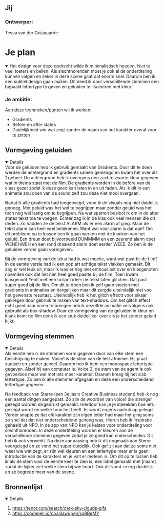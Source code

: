 
## Jij

### Ontwerper:
Tessa van der Grijspaarde

# Je plan

<details open>
  <summary>Het design voor deze opdracht wilde ik minimalistisch houden. Niet te veel toeters en bellen. Als slechthorenden moet je ook al de ondertiteling kunnen volgen en zeker in deze scene gaat dat enorm snel. Daarom ben ik een subtiel design gaan maken. Dit deed ik door verschillende stemmen een bepaald lettertype te geven en geluiden te illustreren met kleur.</summary>


  ### Je ambitie: 
  Aan deze technieken/punten wil ik werken:
  - Gradients
  - Before en after states
  - Duidelijkheid wie wat zegt zonder de naam van het karakter overal voor te zetten
 
</details>


## Vormgeving geluiden

<details open>
Voor de geluiden heb ik gebruik gemaakt van Gradients. Door dit te doen werden de achtergrond en gradients samen gemengd en kwam het over als 1 geheel. De achtergrond heb ik overigens een zachte zwarte kleur gegeven wat in thema staat met de film. De gradients worden in de before van de class gezet zodat ik deze goed kan laten in en uit faden. Als ik dit in een animatie zou doen van de sound zelf zou deze niet mooi overgaan.

Nadat ik alle gradients had toegeovegd, vond ik de visuals nog niet duidelijk genoeg. Met geluid was het wel te begrijpen maar zonder geluid was het toch nog wel lastig om te begrijpen. Na wat sparren besloot ik om in de after states tekst toe te voegen. Echter zag ik in de klas ook veel mensen die dit deden. Zo hadden ze de tekst ALARM als er een alarm af ging. Maar de tekst alarm kan heel veel betekenen. Want wat voor alarm is dat dan? Om dit probleem op te lossen ben ik gaan werken met de klanken van het geluid. Een dreun doet bijvoorbeeld DUMMMM en een zeurend alarm doet WEHEHWEH en een rond draaiend alarm doet eerder WEEE. Zo ben ik de geluiden verder gaan vormgeven. 

Bij de vormgeving van de tekst had ik wat moeite, want wat past bij de film? In de eerste versie had ik een pop art achtige tekst vlakken gemaakt. Dit zag er wel leuk uit, maar ik was er nog niet enthousiast over en klasgenoten noemden ook dat het niet heel goed pastte bij de film. Toen kwam klasgenoot Yentl met een briljant idee: de tekst laten glitchen. Dat past super goed bij de film. Om dit te doen ben ik zelf gaan stoeien met gradients in animaties en dergelijken maar dit zorgde uiteindelijk niet voo het gewenste resultaat. Uiteindelijk heb ik het glitch effectt voor elkaar gekregen door gebruik te maken van text-shadows. Om het glitch effect echt goed naar voren te brengen heb ik dezelfde animatie vervolgens ook gebruikt als box-shadow. Door de vormgeving van de geluiden in kleur en klank komt de film denk ik een stuk duidelijker over als je het zonder geluid kijkt.

</details>


## Vormgeving stemmen

<details open>
Als eerste heb ik de stemmen vorm gegeven door van elke stem een beschrijving te maken. Voice1 is de stem van de test afnemer. Hij praat statisch en zonder gevoel. Daarom heb ik hem een monospace lettertype gegeven. Alsof hij een computer is. Voice 2, de stem van de agent is ook gevoelloos maar wel met iets meer karakter. Daarom kreeg hij het slab lettertype. Zo ben ik alle stemmen afgegaan en deze een onderscheidend lettertype gegeven.

Na feedback van Sterre (een 3e jaars Creative Business student) heb ik nog een aantal dingen aangepast. Zo zijn de woorden van voice1 die strenger gezegd worden dikgedrukt gemaakt. Hierdoor kan je je inbeelden hoe iets gezegd wordt en welke toon het heeft. Er wordt ergens nadruk op gelegd. Verder snapte ze dat elk karakter zijn eigen letter had maar het ging soms zo snel dat dat niet onderscheidend genoeg was. Hieruit heb ik inspiratie gehaald uit NPO. In de app van NPO kan je keizen voor ondertiteling voor slechthorenden. In deze ondertiteling worden er kleuren aan de verschillende stemmen gegeven zodat je ze goed kan onderscheiden. Dit heb ik ook verwerkt. Na deze aanpassing heb ik dit nogmaals aan Sterre voorgelegd en ze vond het super duidelijk. Ook gaf zij aan dat ze soms niet weet wie wat zegt, er zijn wel kleuren en een lettertype maar er is geen introductie van de karakters en je valt er meteen in. Om dit op te lossen heb ik als de stem voor de eerste keer te zien is, een label gemaakt met [naam] zodat de kijker ziet welke stem bij wie hoort. Ook dit vond ze erg duidelijk en ze begreep meer van de scene.

</details>


## Bronnenlijst

<details open>

1. https://tenor.com/search/dark-sky-clouds-gifs
2. https://codepen.io/cbanlawi/pen/xxRBeMY

</details>